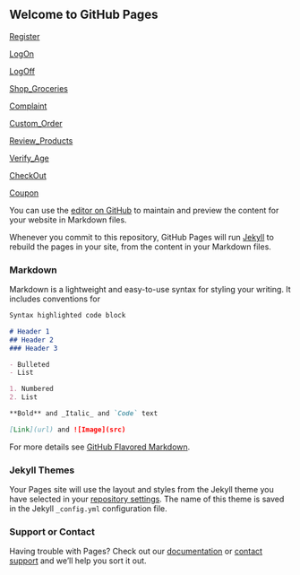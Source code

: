 ## Welcome to GitHub Pages

[Register](Register.html)     <br>

[LogOn](LogOn.html)             <br>

[LogOff](LogOff.html)            <br>

[Shop_Groceries](Shop_Groceries)            <br>

[Complaint](Complaint.html)            <br>

[Custom_Order](Custom_Order.html)            <br>

[Review_Products](Review_Products.html)            <br>

[Verify_Age](Verify_Age.html)            <br>

[CheckOut](CheckOut.html)            <br>

[Coupon](Coupon.html)            <br>

You can use the [editor on GitHub](https://github.com/ayoutzy/grocery/edit/gh-pages/index.md) to maintain and preview the content for your website in Markdown files.

Whenever you commit to this repository, GitHub Pages will run [Jekyll](https://jekyllrb.com/) to rebuild the pages in your site, from the content in your Markdown files.

### Markdown

Markdown is a lightweight and easy-to-use syntax for styling your writing. It includes conventions for

```markdown
Syntax highlighted code block

# Header 1
## Header 2
### Header 3

- Bulleted
- List

1. Numbered
2. List

**Bold** and _Italic_ and `Code` text

[Link](url) and ![Image](src)
```

For more details see [GitHub Flavored Markdown](https://guides.github.com/features/mastering-markdown/).

### Jekyll Themes

Your Pages site will use the layout and styles from the Jekyll theme you have selected in your [repository settings](https://github.com/ayoutzy/grocery/settings). The name of this theme is saved in the Jekyll `_config.yml` configuration file.

### Support or Contact

Having trouble with Pages? Check out our [documentation](https://docs.github.com/categories/github-pages-basics/) or [contact support](https://support.github.com/contact) and we’ll help you sort it out.
